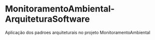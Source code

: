 MonitoramentoAmbiental-ArquiteturaSoftware
==========================================

Aplicação dos padroes arquiteturais no projeto MonitoramentoAmbiental
